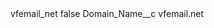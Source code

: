 <?xml version="1.0" encoding="UTF-8"?>
<CustomMetadata xmlns="http://soap.sforce.com/2006/04/metadata" xmlns:xsi="http://www.w3.org/2001/XMLSchema-instance" xmlns:xsd="http://www.w3.org/2001/XMLSchema">
    <label>vfemail_net</label>
    <protected>false</protected>
    <values>
        <field>Domain_Name__c</field>
        <value xsi:type="xsd:string">vfemail.net</value>
    </values>
</CustomMetadata>
